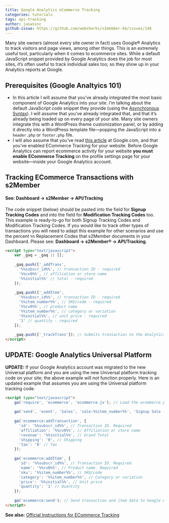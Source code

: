 ```yaml
---
title: Google Analytics eCommerce Tracking
categories: tutorials
tags: api-tracking
author: jaswsinc
github-issue: https://github.com/websharks/s2member-kb/issues/146
---
```


Many site owners (almost every site owner in fact) uses Google® Analytics to track visitors and page views, among other things. This is an extremely useful tool, particularly when it comes to ecommerce sites. While a default JavaScript snippet provided by Google Analytics does the job for most sites, it’s often useful to track individual sales too; so they show up in your Analytics reports at Google.

## Prerequisites (Google Analtyics 101)

<div class="li-margins"></div>

- In this article I will assume that you’ve already integrated the most basic component of Google Analytics into your site. I’m talking about the default JavaScript code snippet they provide (using the [Asynchronous Syntax](https://developers.google.com/analytics/devguides/collection/gajs/)). I will assume that you’ve already integrated that, and that it’s already being loaded up on every page of your site. Many site owners integrate this with a WordPress theme customization panel, or by adding it directly into a WordPress template file—popping the JavaScript into a `header.php` or `footer.php` file.
- I will also assume that you’ve read [this article](https://developers.google.com/analytics/devguides/collection/gajs/gaTrackingEcommerce) at Google.com, and that you’ve enabled ECommerce Tracking for your website. Before Google Analytics can report ecommerce activity for your website **you must enable ECommerce Tracking** on the profile settings page for your website—inside your Google Analytics account.

## Tracking ECommerce Transactions with s2Member

#### See: **Dashboard → s2Member → API/Tracking**

The code snippet (below) should be pasted into the field for **Signup Tracking Codes** and into the field for **Modification Tracking Codes** too. This example is ready-to-go for both Signup Tracking Codes and Modification Tracking Codes. If you would like to track other types of transactions you will need to adapt this example for other scenarios and use the percent `%%` Replacement Codes that s2Member documents in your Dashboard. Please see: **Dashboard → s2Member® → API/Tracking**.

```html
<script type="text/javascript">
	var _gaq = _gaq || [];
	
	_gaq.push(['_addTrans',
	  '%%subscr_id%%', // transaction ID - required
	  '%%cv0%%', // affiliation or store name
	  '%%initial%%' // total - required
	]);
	
	_gaq.push(['_addItem',
	  '%%subscr_id%%', // transaction ID - required
	  '%%item_number%%', // SKU/code - required
	  '%%cv0%%', // product name
	  '%%item_number%%', // category or variation
	  '%%initial%%', // unit price - required
	  '1' // quantity - required
	]);
	
	_gaq.push(['_trackTrans']); // Submits transaction to the Analytics servers.
</script>
```

## UPDATE: Google Analytics Universal Platform

**UPDATE:** If your Google Analytics account was migrated to the new Universal platform and you are using the new Universal platform tracking code on your site; the above example will _not_ function properly. Here is an updated example that assumes you are using the Universal platform tracking code.

```html
<script type="text/javascript">
	ga('require', 'ecommerce', 'ecommerce.js'); // Load the ecommerce plug-in.
	
	ga('send', 'event', 'Sales', 'sale-%%item_number%%', 'Signup Sale (%%item_number%% / %%subscr_id%%)', parseInt('%%initial%%'), {'nonInteraction': 1});
	
	ga('ecommerce:addTransaction', {
	  'id': '%%subscr_id%%', // Transaction ID. Required
	  'affiliation': '%%cv0%%', // Affiliation or store name
	  'revenue': '%%initial%%', // Grand Total
	  'shipping': '0', // Shipping
	  'tax': '0' // Tax
	});
	
	ga('ecommerce:addItem', {
	  'id': '%%subscr_id%%', // Transaction ID. Required
	  'name': '%%cv0%%', // Product name. Required
	  'sku': '%%item_number%%', // SKU/code
	  'category': '%%item_number%%', // Category or variation
	  'price': '%%initial%%', // Unit price
	  'quantity': '1' // Quantity
	});
	
	ga('ecommerce:send'); // Send transaction and item data to Google Analytics.
</script>
```

**See also:** [Official Instructions for ECommerce Tracking](http://s2member.com/r/universal-ga-ecommerce-tracking/)
